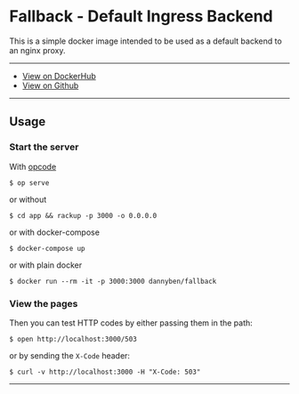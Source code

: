 Fallback - Default Ingress Backend
==================================================

This is a simple docker image intended to be used as a default backend to
an nginx proxy.

---

- [View on DockerHub][2]
- [View on Github][3]

---


Usage
--------------------------------------------------

### Start the server

With [opcode][1]

    $ op serve

or without

    $ cd app && rackup -p 3000 -o 0.0.0.0

or with docker-compose

    $ docker-compose up

or with plain docker

    $ docker run --rm -it -p 3000:3000 dannyben/fallback


### View the pages

Then you can test HTTP codes by either passing them in the path:

    $ open http://localhost:3000/503

or by sending the `X-Code` header:

    $ curl -v http://localhost:3000 -H "X-Code: 503"


---

[1]: https://github.com/DannyBen/opcode
[2]: https://hub.docker.com/r/dannyben/fallback/
[3]: https://github.com/DannyBen/docker-fallback

